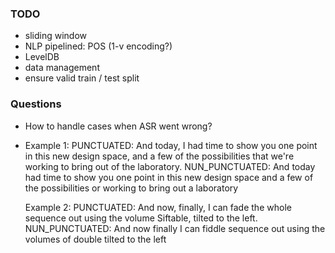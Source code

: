 ### TODO

* sliding window
* NLP pipelined: POS (1-v encoding?)
* LevelDB
* data management
* ensure valid train / test split

### Questions

* How to handle cases when ASR went wrong?
* 
  Example 1:
  PUNCTUATED:  And today, I had time to show you one point in this new design space, and a few of the possibilities that we're working to bring out of the laboratory.
  NUN_PUNCTUATED: And today had time to show you one point in this new design space and a few of the possibilities or working to bring out a laboratory

  Example 2:
  PUNCTUATED:  And now, finally, I can fade the whole sequence out using the volume Siftable, tilted to the left.
  NUN_PUNCTUATED: And now finally I can fiddle sequence out using the volumes of double tilted to the left
